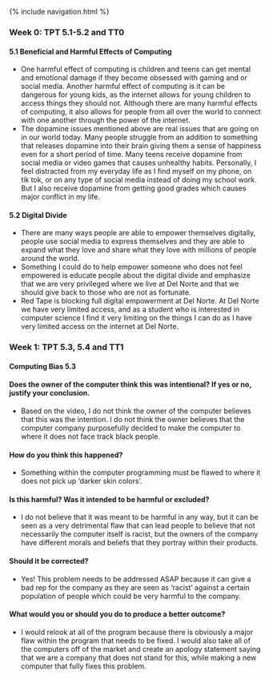 {% include navigation.html %}
### Week 0: TPT 5.1-5.2 and TT0

#### 5.1 Beneficial and Harmful Effects of Computing

- One harmful effect of computing is children and teens can get mental and emotional damage if they become obsessed with gaming and or social media. Another harmful effect of computing is it can be dangerous for young kids, as the internet allows for young children to access things they should not. Although there are many harmful effects of computing, it also allows for people from all over the world to connect with one another through the power of the internet.
- The dopamine issues mentioned above are real issues that are going on in our world today. Many people struggle from an addition to something that releases dopamine into their brain giving them a sense of happiness even for a short period of time. Many teens receive dopamine from social media or video games that causes unhealthy habits. Personally, I feel distracted from my everyday life as I find myself on my phone, on tik tok, or on any type of social media instead of doing my school work. But I also receive dopamine from getting good grades which causes major conflict in my life.

#### 5.2 Digital Divide

  - There are many ways people are able to empower themselves digitally, people use social media to express themselves and they are able to expand what they love and share what they love with millions of people around the world.
  - Something I could do to help empower someone who does not feel empowered is educate people about the digital divide and emphasize that we are very privileged where we live at Del Norte and that we should give back to those who are not as fortunate.
  - Red Tape is blocking full digital empowerment at Del Norte. At Del Norte we have very limited access, and as a student who is interested in computer science I find it very limiting on the things I can do as I have very limited access on the internet at Del Norte.

### Week 1: TPT 5.3, 5.4 and TT1
#### Computing Bias 5.3

#### Does the owner of the computer think this was intentional? If yes or no, justify your conclusion.
- Based on the video, I do not think the owner of the computer believes that this was the intention. I do not think the owner believes that the computer company purposefully decided to make the computer to where it does not face track black people.  
#### How do you think this happened?
- Something within the computer programming must be flawed to where it does not pick up ‘darker skin colors’. 
#### Is this harmful? Was it intended to be harmful or excluded?
- I do not believe that it was meant to be harmful in any way, but it can be seen as a very detrimental flaw that can lead people to believe that not necessarily the computer itself is racist, but the owners of the company have different morals and beliefs that they portray within their products. 
#### Should it be corrected?
- Yes! This problem needs to be addressed ASAP because it can give a bad rep for the company as they are seen as ‘racist’ against a certain population of people which could be very harmful to the company. 
#### What would you or should you do to produce a better outcome?
- I would relook at all of the program because there is obviously a major flaw within the program that needs to be fixed. I would also take all of the computers off of the market and create an apology statement saying that we are a company that does not stand for this, while making a new computer that fully fixes this problem. 
